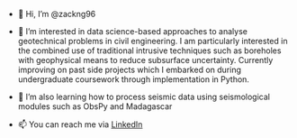 - 👋 Hi, I’m @zackng96

- 👀 I’m interested in data science-based approaches to analyse geotechnical problems in civil engineering. I am particularly interested in the combined use of traditional intrusive techniques such as boreholes with geophysical means to reduce subsurface uncertainty. Currently improving on past side projects which I embarked on during undergraduate coursework through implementation in Python.

- 🌱 I’m also learning how to process seismic data using seismological modules such as ObsPy and Madagascar

- 📫 You can reach me via [LinkedIn](https://www.linkedin.com/in/ng-zicong/)

<!---
zackng96/zackng96 is a ✨ special ✨ repository because its `README.md` (this file) appears on your GitHub profile.
You can click the Preview link to take a look at your changes.
--->
